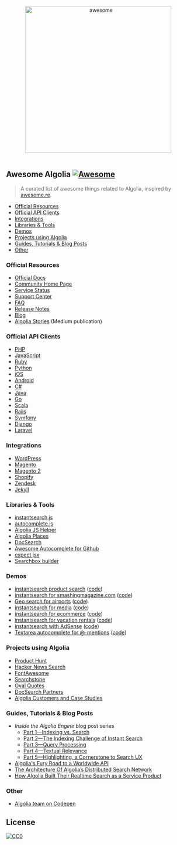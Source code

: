 <p align="center">
  <br>
  <img width="400" src="https://rawgit.com/algolia/awesome-algolia/master/logo.png" alt="awesome">
  <br>
  <br>
</p>

## Awesome Algolia [![Awesome](https://cdn.rawgit.com/sindresorhus/awesome/d7305f38d29fed78fa85652e3a63e154dd8e8829/media/badge.svg)](https://github.com/sindresorhus/awesome)

> A curated list of awesome things related to Algolia, inspired by [awesome.re](http://awesome.re).

- [Official Resources](#official-resources)
- [Official API Clients](#official-api-clients)
- [Integrations](#integrations)
- [Libraries & Tools](#libraries--tools)
- [Demos](#demos)
- [Projects using Algolia](#projects-using-algolia)
- [Guides, Tutorials & Blog Posts](#guides-tutorials-blog--posts)
- [Other](#user-content-other)

### Official Resources

- [Official Docs](https://www.algolia.com/doc/)
- [Community Home Page](https://community.algolia.com/)
- [Service Status](https://status.algolia.com/)
- [Support Center](https://www.algolia.com/support)
- [FAQ](https://www.algolia.com/doc/faq)
- [Release Notes](https://www.algolia.com/changes)
- [Blog](https://blog.algolia.com/)
- [Algolia Stories](https://stories.algolia.com/) (Medium publication)

### Official API Clients

- [PHP](https://github.com/algolia/algoliasearch-client-php)
- [JavaScript](https://github.com/algolia/algoliasearch-client-js)
- [Ruby](https://github.com/algolia/algoliasearch-client-ruby)
- [Python](https://github.com/algolia/algoliasearch-client-python)
- [iOS](https://github.com/algolia/algoliasearch-client-swift)
- [Android](https://github.com/algolia/algoliasearch-client-android)
- [C#](https://github.com/algolia/algoliasearch-client-csharp)
- [Java](https://github.com/algolia/algoliasearch-client-java)
- [Go](https://github.com/algolia/algoliasearch-client-go)
- [Scala](https://github.com/algolia/algoliasearch-client-scala)
- [Rails](https://github.com/algolia/algoliasearch-rails)
- [Symfony](https://github.com/algolia/AlgoliaSearchBundle)
- [Django](https://github.com/algolia/algoliasearch-django)
- [Laravel](https://github.com/algolia/algoliasearch-laravel)

### Integrations

- [WordPress](https://community.algolia.com/wordpress)
- [Magento](https://community.algolia.com/magento/)
- [Magento 2](https://community.algolia.com/magento/)
- [Shopify](https://community.algolia.com/shopify/)
- [Zendesk](https://community.algolia.com/zendesk/)
- [Jekyll](https://github.com/algolia/algoliasearch-jekyll)

### Libraries & Tools

- [instantsearch.js](https://community.algolia.com/instantsearch.js/)
- [autocomplete.js](https://github.com/algolia/autocomplete.js)
- [Algolia JS Helper](https://community.algolia.com/algoliasearch-helper-js/)
- [Algolia Places](https://community.algolia.com/places/)
- [DocSearch](https://community.algolia.com/docsearch/)
- [Awesome Autocomplete for Github](https://github.algolia.com/)
- [expect jsx](https://github.com/algolia/expect-jsx)
- [Searchbox builder](http://shipow.github.io/searchbox/)

### Demos

- [instantsearch product search](https://demos.algolia.com/instant-search-demo/) ([code](https://github.com/algolia/instant-search-demo))
- [instantsearch for smashingmagazine.com](https://community.algolia.com/demo-smashingmagazine/) ([code](https://github.com/algolia/demo-smashingmagazine/))
- [Geo search for airports](https://demos.algolia.com/geo-search-demo/) ([code](https://github.com/algolia/demo-geo-search))
- [instantsearch for media](https://community.algolia.com/instantsearch.js/examples/media/) ([code](https://github.com/algolia/instantsearch.js/tree/master/docs/examples/media))
- [instantsearch for ecommerce](https://community.algolia.com/instantsearch.js/examples/e-commerce/) ([code](https://github.com/algolia/instantsearch.js/tree/master/docs/examples/e-commerce))
- [instantsearch for vacation rentals](https://community.algolia.com/instantsearch.js/examples/tourism/) ([code](https://github.com/algolia/instantsearch.js/tree/master/docs/examples/tourism))
- [instantsearch with AdSense](https://demo.algolia.com/examples/instant-search-google-adsense/) ([code](https://github.com/algolia/examples/tree/master/instant-search/google-adsense))
- [Textarea autocomplete for @-mentions](https://demo.algolia.com/examples/textarea-autocomplete/basic-autocomplete.html) ([code](https://github.com/algolia/examples/tree/master/textarea-autocomplete))

### Projects using Algolia

- [Product Hunt](https://www.producthunt.com/search/posts)
- [Hacker News Search](https://hn.algolia.com/)
- [FontAwesome](http://fontawesome.io/icons/)
- [Searchstone](http://searchstone.io/)
- [Oval Quotes](http://oval-quotes.dzello.com/)
- [DocSearch Partners](https://community.algolia.com/docsearch/)
- [Algolia Customers and Case Studies](https://www.algolia.com/customers)

### Guides, Tutorials & Blog Posts

  - *Inside the Algolia Engine* blog post series
      - [Part 1—Indexing vs. Search](https://blog.algolia.com/inside-the-algolia-engine-part-1-indexing-vs-search/)
      - [Part 2—The Indexing Challenge of Instant Search](https://blog.algolia.com/inside-the-algolia-engine-part-2-the-indexing-challenge-of-instant-search/)
      - [Part 3—Query Processing](https://blog.algolia.com/inside-the-algolia-engine-part-3-query-processing/)
      - [Part 4—Textual Relevance](https://blog.algolia.com/inside-the-algolia-enginepart-4-textual-relevance/)
      - [Part 5—Highlighting, a Cornerstone to Search UX](https://blog.algolia.com/inside-the-algolia-engine-part-5-highlighting-a-cornerstone-to-search-ux/)
  - [Algolia's Fury Road to a Worldwide API](https://stories.algolia.com/algolia-s-fury-road-to-a-worldwide-api-c1536c46f3a5)
  - [The Architecture Of Algolia’s Distributed Search Network](http://highscalability.com/blog/2015/3/9/the-architecture-of-algolias-distributed-search-network.html)
  - [How Algolia Built Their Realtime Search as a Service Product](http://stackshare.io/posts/how-algolia-built-their-realtime-search-as-a-service-product)

### Other 
- [Algolia team on Codepen](https://codepen.io/team/algolia/)

## License

[![CC0](https://i.creativecommons.org/p/zero/1.0/88x31.png)](https://creativecommons.org/publicdomain/zero/1.0/)
